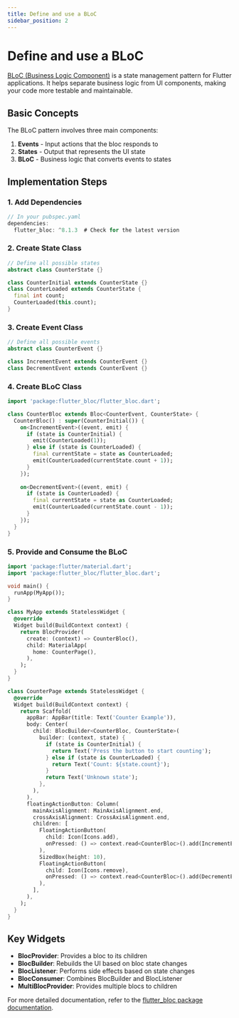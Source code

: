 ```yaml
---
title: Define and use a BLoC
sidebar_position: 2
---
```


# Define and use a BLoC

[BLoC (Business Logic Component)](https://pub.dev/packages/flutter_bloc) is a state management pattern for Flutter applications. It helps separate business logic from UI components, making your code more testable and maintainable.

## Basic Concepts

The BLoC pattern involves three main components:

1. **Events** - Input actions that the bloc responds to
2. **States** - Output that represents the UI state
3. **BLoC** - Business logic that converts events to states

## Implementation Steps

### 1. Add Dependencies

```dart
// In your pubspec.yaml
dependencies:
  flutter_bloc: ^8.1.3  # Check for the latest version
```

### 2. Create State Class

```dart
// Define all possible states
abstract class CounterState {}

class CounterInitial extends CounterState {}
class CounterLoaded extends CounterState {
  final int count;
  CounterLoaded(this.count);
}
```

### 3. Create Event Class

```dart
// Define all possible events
abstract class CounterEvent {}

class IncrementEvent extends CounterEvent {}
class DecrementEvent extends CounterEvent {}
```

### 4. Create BLoC Class

```dart
import 'package:flutter_bloc/flutter_bloc.dart';

class CounterBloc extends Bloc<CounterEvent, CounterState> {
  CounterBloc() : super(CounterInitial()) {
    on<IncrementEvent>((event, emit) {
      if (state is CounterInitial) {
        emit(CounterLoaded(1));
      } else if (state is CounterLoaded) {
        final currentState = state as CounterLoaded;
        emit(CounterLoaded(currentState.count + 1));
      }
    });
    
    on<DecrementEvent>((event, emit) {
      if (state is CounterLoaded) {
        final currentState = state as CounterLoaded;
        emit(CounterLoaded(currentState.count - 1));
      }
    });
  }
}
```

### 5. Provide and Consume the BLoC

```dart
import 'package:flutter/material.dart';
import 'package:flutter_bloc/flutter_bloc.dart';

void main() {
  runApp(MyApp());
}

class MyApp extends StatelessWidget {
  @override
  Widget build(BuildContext context) {
    return BlocProvider(
      create: (context) => CounterBloc(),
      child: MaterialApp(
        home: CounterPage(),
      ),
    );
  }
}

class CounterPage extends StatelessWidget {
  @override
  Widget build(BuildContext context) {
    return Scaffold(
      appBar: AppBar(title: Text('Counter Example')),
      body: Center(
        child: BlocBuilder<CounterBloc, CounterState>(
          builder: (context, state) {
            if (state is CounterInitial) {
              return Text('Press the button to start counting');
            } else if (state is CounterLoaded) {
              return Text('Count: ${state.count}');
            }
            return Text('Unknown state');
          },
        ),
      ),
      floatingActionButton: Column(
        mainAxisAlignment: MainAxisAlignment.end,
        crossAxisAlignment: CrossAxisAlignment.end,
        children: [
          FloatingActionButton(
            child: Icon(Icons.add),
            onPressed: () => context.read<CounterBloc>().add(IncrementEvent()),
          ),
          SizedBox(height: 10),
          FloatingActionButton(
            child: Icon(Icons.remove),
            onPressed: () => context.read<CounterBloc>().add(DecrementEvent()),
          ),
        ],
      ),
    );
  }
}
```

## Key Widgets

- **BlocProvider**: Provides a bloc to its children
- **BlocBuilder**: Rebuilds the UI based on bloc state changes
- **BlocListener**: Performs side effects based on state changes
- **BlocConsumer**: Combines BlocBuilder and BlocListener
- **MultiBlocProvider**: Provides multiple blocs to children

For more detailed documentation, refer to the [flutter_bloc package documentation](https://pub.dev/packages/flutter_bloc).

<!-- Add content here -->